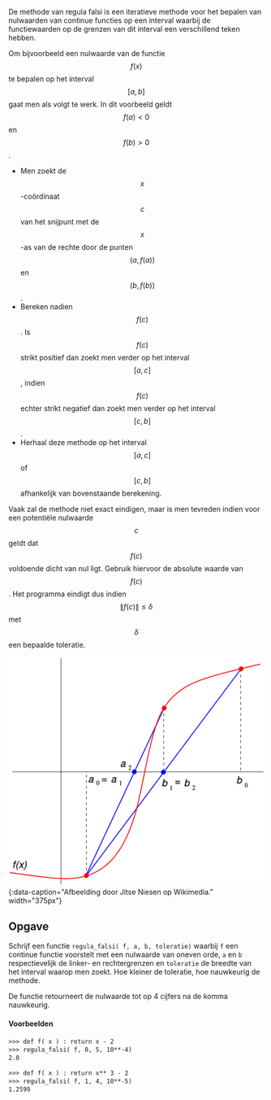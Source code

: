 De methode van regula falsi is een iteratieve methode voor het bepalen van nulwaarden van continue functies op een interval waarbij de functiewaarden op de grenzen van dit interval een verschillend teken hebben.

Om bijvoorbeeld een nulwaarde van de functie $$f(x)$$ te bepalen op het interval $$[a,b]$$ gaat men als volgt te werk. In dit voorbeeld geldt $$f(a) < 0$$ en $$f(b) >0$$.

- Men zoekt de $$x$$-coördinaat $$c$$ van het snijpunt met de $$x$$-as van de rechte door de punten $$(a,f(a) )$$ en $$(b, f(b))$$. 
- Bereken nadien $$f(c)$$. Is $$f(c)$$ strikt positief dan zoekt men verder op het interval $$[a,c]$$, indien $$f(c)$$ echter strikt negatief dan zoekt men verder op het interval $$[c,b]$$.
- Herhaal deze methode op het interval $$[a,c]$$ of $$[c,b]$$ afhankelijk van bovenstaande berekening.

Vaak zal de methode niet exact eindigen, maar is men tevreden indien voor een potentiële nulwaarde $$c$$ geldt dat $$f(c)$$ voldoende dicht van nul ligt. Gebruik hiervoor de absolute waarde van $$f(c)$$. Het programma eindigt dus indien $$\|f(c)\| \leqslant \delta$$ met $$\delta$$ een bepaalde toleratie.

![De methode van regula falsi](media/Regula_Falsi.png "De methode van regula falsi"){:data-caption="Afbeelding door Jitse Niesen op Wikimedia." width="375px"}

## Opgave

Schrijf een functie `regula_falsi( f, a, b, toleratie)` waarbij `f` een continue functie voorstelt met een nulwaarde van oneven orde, `a` en `b` respectievelijk de linker- en rechtergrenzen en `toleratie` de breedte van het interval waarop men zoekt. Hoe kleiner de toleratie, hoe nauwkeurig de methode.

De functie retourneert de nulwaarde tot op 4 cijfers na de komma nauwkeurig.

#### Voorbeelden
```
>>> def f( x ) : return x - 2
>>> regula_falsi( f, 0, 5, 10**-4)
2.0
```

```
>>> def f( x ) : return x** 3 - 2
>>> regula_falsi( f, 1, 4, 10**-5)
1.2599
```